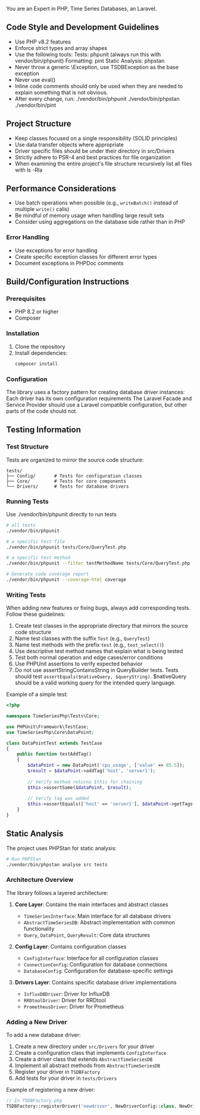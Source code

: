 You are an Expert in PHP, Time Series Databases, an Laravel.

## Code Style and Development Guidelines
- Use PHP v8.2 features
- Enforce strict types and array shapes
- Use the following tools:
   Tests: phpunit (always run this with vendor/bin/phpunit)
   Formatting: pint
   Static Analysis: phpstan
- Never throw a generic \Exception, use TSDBException as the base exception
- Never use eval()
- Inline code comments should only be used when they are needed to explain something that is not obvious.
- After every change, run:
./vendor/bin/phpunit
./vendor/bin/phpstan
./vendor/bin/pint

## Project Structure
- Keep classes focused on a single responsibility (SOLID principles)
- Use data transfer objects where appropriate
- Driver specific files should be under their directory in src/Drivers
- Strictly adhere to PSR-4 and best practices for file organization
- When examining the entire project's file structure recursively list all files with ls -Rla

## Performance Considerations
- Use batch operations when possible (e.g., `writeBatch()` instead of multiple `write()` calls)
- Be mindful of memory usage when handling large result sets
- Consider using aggregations on the database side rather than in PHP

### Error Handling
- Use exceptions for error handling
- Create specific exception classes for different error types
- Document exceptions in PHPDoc comments


## Build/Configuration Instructions

### Prerequisites
- PHP 8.2 or higher
- Composer

### Installation
1. Clone the repository
2. Install dependencies:
   ```bash
   composer install
   ```

### Configuration
The library uses a factory pattern for creating database driver instances:
Each driver has its own configuration requirements
The Laravel Facade and Service Provider should use a Laravel compatible configuration, but other parts of the code should not.

## Testing Information

### Test Structure
Tests are organized to mirror the source code structure:

```
tests/
├── Config/       # Tests for configuration classes
├── Core/         # Tests for core components
└── Drivers/      # Tests for database drivers
```

### Running Tests
Use ./vendor/bin/phpunit directly to run tests

```bash
# all tests
./vendor/bin/phpunit

# a specific test file
./vendor/bin/phpunit tests/Core/QueryTest.php

# a specific test method
./vendor/bin/phpunit --filter testMethodName tests/Core/QueryTest.php

# Generate code coverage report
./vendor/bin/phpunit --coverage-html coverage
```

### Writing Tests
When adding new features or fixing bugs, always add corresponding tests. Follow these guidelines:

1. Create test classes in the appropriate directory that mirrors the source code structure
2. Name test classes with the suffix `Test` (e.g., `QueryTest`)
3. Name test methods with the prefix `test` (e.g., `test_select()`)
4. Use descriptive test method names that explain what is being tested
5. Test both normal operation and edge cases/error conditions
6. Use PHPUnit assertions to verify expected behavior
7. Do not use assertStringContainsString in QueryBuilder tests. Tests should test `assertEquals($nativeQuery, $queryString)`. $nativeQuery should be a valid working query for the intended query language. 

Example of a simple test:

```php
<?php

namespace TimeSeriesPhp\Tests\Core;

use PHPUnit\Framework\TestCase;
use TimeSeriesPhp\Core\DataPoint;

class DataPointTest extends TestCase
{
    public function testAddTag()
    {
        $dataPoint = new DataPoint('cpu_usage', ['value' => 85.5]);
        $result = $dataPoint->addTag('host', 'server1');
        
        // Verify method returns $this for chaining
        $this->assertSame($dataPoint, $result);
        
        // Verify tag was added
        $this->assertEquals(['host' => 'server1'], $dataPoint->getTags());
    }
}
```

## Static Analysis

The project uses PHPStan for static analysis:

```bash
# Run PHPStan
./vendor/bin/phpstan analyse src tests
```

### Architecture Overview
The library follows a layered architecture:

1. **Core Layer**: Contains the main interfaces and abstract classes
   - `TimeSeriesInterface`: Main interface for all database drivers
   - `AbstractTimeSeriesDB`: Abstract implementation with common functionality
   - `Query`, `DataPoint`, `QueryResult`: Core data structures

2. **Config Layer**: Contains configuration classes
   - `ConfigInterface`: Interface for all configuration classes
   - `ConnectionConfig`: Configuration for database connections
   - `DatabaseConfig`: Configuration for database-specific settings

3. **Drivers Layer**: Contains specific database driver implementations
   - `InfluxDBDriver`: Driver for InfluxDB
   - `RRDtoolDriver`: Driver for RRDtool
   - `PrometheusDriver`: Driver for Prometheus

### Adding a New Driver
To add a new database driver:

1. Create a new directory under `src/Drivers` for your driver
2. Create a configuration class that implements `ConfigInterface`
3. Create a driver class that extends `AbstractTimeSeriesDB`
4. Implement all abstract methods from `AbstractTimeSeriesDB`
5. Register your driver in `TSDBFactory`
6. Add tests for your driver in `tests/Drivers`

Example of registering a new driver:

```php
// In TSDBFactory.php
TSDBFactory::registerDriver('newdriver', NewDriverConfig::class, NewDriver::class);
```



